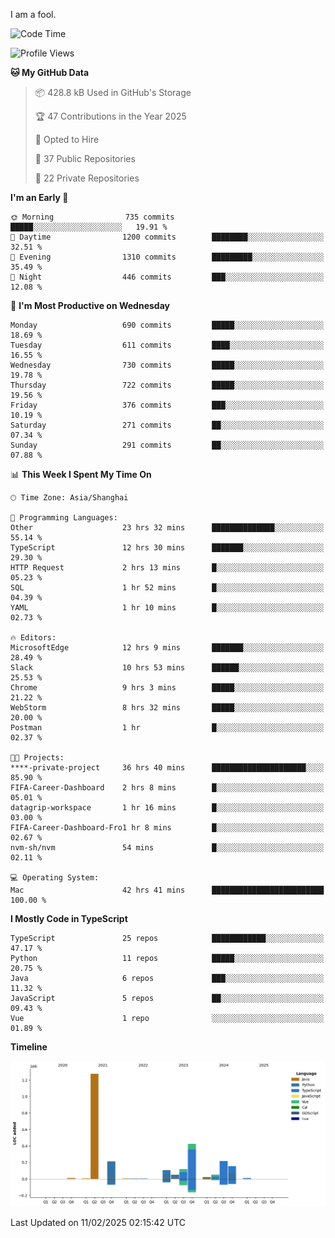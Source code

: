 I am a fool.

<!--START_SECTION:waka-->
![Code Time](http://img.shields.io/badge/Code%20Time-2%2C541%20hrs%2013%20mins-blue)

![Profile Views](http://img.shields.io/badge/Profile%20Views-2-blue)

**🐱 My GitHub Data** 

> 📦 428.8 kB Used in GitHub's Storage 
 > 
> 🏆 47 Contributions in the Year 2025
 > 
> 💼 Opted to Hire
 > 
> 📜 37 Public Repositories 
 > 
> 🔑 22 Private Repositories 
 > 
**I'm an Early 🐤** 

```text
🌞 Morning                735 commits         █████░░░░░░░░░░░░░░░░░░░░   19.91 % 
🌆 Daytime                1200 commits        ████████░░░░░░░░░░░░░░░░░   32.51 % 
🌃 Evening                1310 commits        █████████░░░░░░░░░░░░░░░░   35.49 % 
🌙 Night                  446 commits         ███░░░░░░░░░░░░░░░░░░░░░░   12.08 % 
```
📅 **I'm Most Productive on Wednesday** 

```text
Monday                   690 commits         █████░░░░░░░░░░░░░░░░░░░░   18.69 % 
Tuesday                  611 commits         ████░░░░░░░░░░░░░░░░░░░░░   16.55 % 
Wednesday                730 commits         █████░░░░░░░░░░░░░░░░░░░░   19.78 % 
Thursday                 722 commits         █████░░░░░░░░░░░░░░░░░░░░   19.56 % 
Friday                   376 commits         ███░░░░░░░░░░░░░░░░░░░░░░   10.19 % 
Saturday                 271 commits         ██░░░░░░░░░░░░░░░░░░░░░░░   07.34 % 
Sunday                   291 commits         ██░░░░░░░░░░░░░░░░░░░░░░░   07.88 % 
```


📊 **This Week I Spent My Time On** 

```text
🕑︎ Time Zone: Asia/Shanghai

💬 Programming Languages: 
Other                    23 hrs 32 mins      ██████████████░░░░░░░░░░░   55.14 % 
TypeScript               12 hrs 30 mins      ███████░░░░░░░░░░░░░░░░░░   29.30 % 
HTTP Request             2 hrs 13 mins       █░░░░░░░░░░░░░░░░░░░░░░░░   05.23 % 
SQL                      1 hr 52 mins        █░░░░░░░░░░░░░░░░░░░░░░░░   04.39 % 
YAML                     1 hr 10 mins        █░░░░░░░░░░░░░░░░░░░░░░░░   02.73 % 

🔥 Editors: 
MicrosoftEdge            12 hrs 9 mins       ███████░░░░░░░░░░░░░░░░░░   28.49 % 
Slack                    10 hrs 53 mins      ██████░░░░░░░░░░░░░░░░░░░   25.53 % 
Chrome                   9 hrs 3 mins        █████░░░░░░░░░░░░░░░░░░░░   21.22 % 
WebStorm                 8 hrs 32 mins       █████░░░░░░░░░░░░░░░░░░░░   20.00 % 
Postman                  1 hr                █░░░░░░░░░░░░░░░░░░░░░░░░   02.37 % 

🐱‍💻 Projects: 
****-private-project     36 hrs 40 mins      █████████████████████░░░░   85.90 % 
FIFA-Career-Dashboard    2 hrs 8 mins        █░░░░░░░░░░░░░░░░░░░░░░░░   05.01 % 
datagrip-workspace       1 hr 16 mins        █░░░░░░░░░░░░░░░░░░░░░░░░   03.00 % 
FIFA-Career-Dashboard-Fro1 hr 8 mins         █░░░░░░░░░░░░░░░░░░░░░░░░   02.67 % 
nvm-sh/nvm               54 mins             █░░░░░░░░░░░░░░░░░░░░░░░░   02.11 % 

💻 Operating System: 
Mac                      42 hrs 41 mins      █████████████████████████   100.00 % 
```

**I Mostly Code in TypeScript** 

```text
TypeScript               25 repos            ████████████░░░░░░░░░░░░░   47.17 % 
Python                   11 repos            █████░░░░░░░░░░░░░░░░░░░░   20.75 % 
Java                     6 repos             ███░░░░░░░░░░░░░░░░░░░░░░   11.32 % 
JavaScript               5 repos             ██░░░░░░░░░░░░░░░░░░░░░░░   09.43 % 
Vue                      1 repo              ░░░░░░░░░░░░░░░░░░░░░░░░░   01.89 % 
```



**Timeline**

![Lines of Code chart](https://raw.githubusercontent.com/VeejaLiu/VeejaLiu/master/assets/bar_graph.png)


 Last Updated on 11/02/2025 02:15:42 UTC
<!--END_SECTION:waka-->
